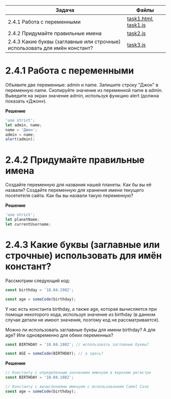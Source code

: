 | Задача | Файлы |
| --- | --- |
| 2.4.1 Работа с переменными | [task1.html](task1.html), [task1.js](task1.js) |
| 2.4.2 Придумайте правильные имена | [task2.js](task2.js) |
| 2.4.3 Какие буквы (заглавные или строчные) использовать для имён констант? | [task3.js](task3.js) |

# 2.4.1 Работа с переменными
Объявите две переменные: admin и name.
Запишите строку "Джон" в переменную name.
Скопируйте значение из переменной name в admin.
Выведите на экран значение admin, используя функцию alert (должна показать «Джон»).

**Решение**
```javascript
'use strict';
let admin, name;
name = 'Джон';
admin = name;
alert(admin);
```

# 2.4.2 Придумайте правильные имена
Создайте переменную для названия нашей планеты. Как бы вы её назвали?
Создайте переменную для хранения имени текущего посетителя сайта. Как бы вы назвали такую переменную?

**Решение**
```javascript
'use strict';
let planetName;
let currentUsername;
```

# 2.4.3 Какие буквы (заглавные или строчные) использовать для имён констант?
Рассмотрим следующий код:
```javascript
const birthday = '18.04.1982';

const age = someCode(birthday);
```
У нас есть константа birthday, а также age, которая вычисляется при помощи некоторого кода, используя значение из birthday (в данном случае детали не имеют значения, поэтому код не рассматривается).

Можно ли использовать заглавные буквы для имени birthday? А для age? Или одновременно для обеих переменных?

```javascript
const BIRTHDAY = '18.04.1982'; // использовать заглавные буквы?

const AGE = someCode(BIRTHDAY); // а здесь?
```

**Решение**
```javascript
// Константу с определенным значением именуем в верхнем регистре
const BIRTHDAY = '18.04.1982';

// Константу с вычислениями именуем с использованием Camel Case
const age = someCode(birthday);
```